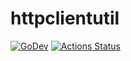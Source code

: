 # httpclientutil

[![GoDev][godev-image]][godev-url]
[![Actions Status][actions-image]][actions-url]

[godev-image]: https://pkg.go.dev/badge/github.com/lufia/httpclientutil
[godev-url]: https://pkg.go.dev/github.com/lufia/httpclientutil
[actions-image]: https://github.com/lufia/httpclientutil/workflows/Test/badge.svg?branch=main
[actions-url]: https://github.com/lufia/httpclientutil/actions?workflow=Test
